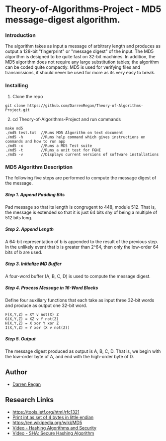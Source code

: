 # Theory-of-Algorithms-Project - MD5 message-digest algorithm. 

### Introduction
The algorithm takes as input a message of arbitrary length and produces as output a 128-bit "fingerprint" or "message digest" of the input. The MD5 algorithm is designed to be quite fast on 32-bit machines. In addition, the MD5 algorithm does not require any large substitution tables; the algorithm can be coded quite compactly. MD5 is used for verifying files and transmissions, it should never be used for more as its very easy to break.


### Installing

1. Clone the repo

```
git clone https://github.com/DarrenRegan/Theory-of-Algorithms-Project.git
```

2. cd Theory-of-Algorithms-Project and run commands
```
make md5
./md5 test.txt  //Runs MD5 Algorithm on text document
./md5 -h        //Runs help command which gives instructions on commands and how to run app
./md5 -x        //Runs a MD5 Test suite
./md5 -t        //Runs a unit test for FGHI
./md5 -v        //Displays current versions of software installations
```
###  MD5 Algorithm Description
The following five steps are performed to compute the message digest of the message.

##### Step 1. Append Padding Bits
Pad message so that its length is congrugent to 448, module 512. That is, the message is extended so that it is just 64 bits shy of being a multiple of 512 bits long.

##### Step 2. Append Length
A 64-bit representation of b is appended to the result of the previous step. In the unlikely event that b is greater than 2^64, then only the low-order 64 bits of b are used.

##### Step 3. Initialize MD Buffer
A four-word buffer (A, B, C, D) is used to compute the message digest.

##### Step 4. Process Message in 16-Word Blocks
Define four auxiliary functions that each take as input three 32-bit words and produce as output one 32-bit word.
```
F(X,Y,Z) = XY v not(X) Z
G(X,Y,Z) = XZ v Y not(Z)
H(X,Y,Z) = X xor Y xor Z
I(X,Y,Z) = Y xor (X v not(Z))
```
##### Step 5. Output
The message digest produced as output is A, B, C, D. That is, we 
begin with the low-order byte of A, and end with the high-order byte
of D.

## Author

* [Darren Regan](https://github.com/DarrenRegan)

## Research Links

* https://tools.ietf.org/html/rfc1321
* [Print int as set of 4 bytes in little endian](https://stackoverflow.com/questions/17912978/printing-integers-as-a-set-of-4-bytes-arranged-in-little-endian)
* https://en.wikipedia.org/wiki/MD5
* [Video - Hashing Algorithms and Security](https://www.youtube.com/watch?v=b4b8ktEV4Bg)
* [Video - SHA: Secure Hashing Algorithm](https://www.youtube.com/watch?v=DMtFhACPnTY)

